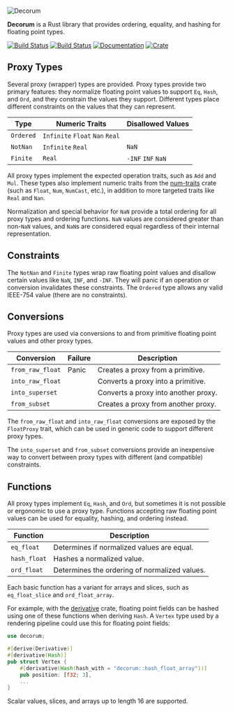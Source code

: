 ![Decorum](https://raw.githubusercontent.com/olson-sean-k/decorum/master/doc/decorum.png)

**Decorum** is a Rust library that provides ordering, equality, and hashing for
floating point types.

[![Build Status](https://travis-ci.org/olson-sean-k/decorum.svg?branch=master)](https://travis-ci.org/olson-sean-k/decorum)
[![Build Status](https://ci.appveyor.com/api/projects/status/3630cscs05c6ux86?svg=true)](https://ci.appveyor.com/project/olson-sean-k/decorum)
[![Documentation](https://docs.rs/decorum/badge.svg)](https://docs.rs/decorum)
[![Crate](https://img.shields.io/crates/v/decorum.svg)](https://crates.io/crates/decorum)

## Proxy Types

Several proxy (wrapper) types are provided. Proxy types provide two primary
features: they normalize floating point values to support `Eq`, `Hash`, and
`Ord`, and they constrain the values they support. Different types place
different constraints on the values that they can represent.

| Type      | Numeric Traits                  | Disallowed Values  |
|-----------|---------------------------------|--------------------|
| `Ordered` | `Infinite` `Float` `Nan` `Real` |                    |
| `NotNan`  | `Infinite` `Real`               | `NaN`              |
| `Finite`  | `Real`                          | `-INF` `INF` `NaN` |

All proxy types implement the expected operation traits, such as `Add` and
`Mul`. These types also implement numeric traits from the
[num-traits](https://crates.io/crate/num-traits) crate (such as `Float`, `Num`,
`NumCast`, etc.), in addition to more targeted traits like `Real` and `Nan`.

Normalization and special behavior for `NaN` provide a total ordering for all
proxy types and ordering functions. `NaN` values are considered greater than
non-`NaN` values, and `NaN`s are considered equal regardless of their internal
representation.

## Constraints

The `NotNan` and `Finite` types wrap raw floating point values and disallow
certain values like `NaN`, `INF`, and `-INF`. They will panic if an operation
or conversion invalidates these constraints. The `Ordered` type allows any
valid IEEE-754 value (there are no constraints).

## Conversions

Proxy types are used via conversions to and from primitive floating point
values and other proxy types.

| Conversion           | Failure | Description                          |
|----------------------|---------|--------------------------------------|
| `from_raw_float`     | Panic   | Creates a proxy from a primitive.    |
| `into_raw_float`     |         | Converts a proxy into a primitive.   |
| `into_superset`      |         | Converts a proxy into another proxy. |
| `from_subset`        |         | Creates a proxy from another proxy.  |

The `from_raw_float` and `into_raw_float` conversions are exposed by the
`FloatProxy` trait, which can be used in generic code to support different
proxy types.

The `into_superset` and `from_subset` conversions provide an inexpensive way to
convert between proxy types with different (and compatible) constraints.

## Functions

All proxy types implement `Eq`, `Hash`, and `Ord`, but sometimes it is not
possible or ergonomic to use a proxy type. Functions accepting raw floating
point values can be used for equality, hashing, and ordering instead.

| Function     | Description                                   |
|--------------|-----------------------------------------------|
| `eq_float`   | Determines if normalized values are equal.    |
| `hash_float` | Hashes a normalized value.                    |
| `ord_float`  | Determines the ordering of normalized values. |

Each basic function has a variant for arrays and slices, such as
`eq_float_slice` and `ord_float_array`.

For example, with the [derivative](https://crates.io/crates/derivative) crate,
floating point fields can be hashed using one of these functions when deriving
`Hash`. A `Vertex` type used by a rendering pipeline could use this for
floating point fields:

```rust
use decorum;

#[derive(Derivative)]
#[derivative(Hash)]
pub struct Vertex {
    #[derivative(Hash(hash_with = "decorum::hash_float_array"))]
    pub position: [f32; 3],
    ...
}
```

Scalar values, slices, and arrays up to length 16 are supported.
